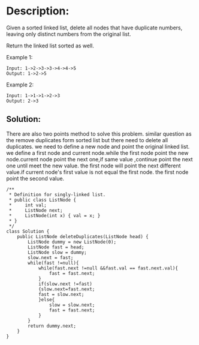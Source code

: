 # Description:
Given a sorted linked list, delete all nodes that have duplicate numbers, leaving only distinct numbers from the original list.

Return the linked list sorted as well.

Example 1:
```
Input: 1->2->3->3->4->4->5
Output: 1->2->5
```
Example 2:
```
Input: 1->1->1->2->3
Output: 2->3
```
## Solution:
There are also two points method to solve this problem.
similar question as the remove duplicates form sorted list but there need to delete all duplicates.
we need to define a new node and point the original linked list.
we define a first node and current node.while the first node point the new node.current node point the next one,if same value ,continue point the next one until meet the new value. the first node will point the next different value.if current node's first value is not equal the first node. the first node point the second value.
```
/**
 * Definition for singly-linked list.
 * public class ListNode {
 *     int val;
 *     ListNode next;
 *     ListNode(int x) { val = x; }
 * }
 */
class Solution {
    public ListNode deleteDuplicates(ListNode head) {
        ListNode dummy = new ListNode(0);
        ListNode fast = head;
        ListNode slow = dummy;
        slow.next = fast;
        while(fast !=null){
            while(fast.next !=null &&fast.val == fast.next.val){
                fast = fast.next;
            }
            if(slow.next !=fast)
            {slow.next=fast.next;
            fast = slow.next;
            }else{
                slow = slow.next;
                fast = fast.next;
            }
        }
        return dummy.next;
    }
}
```
